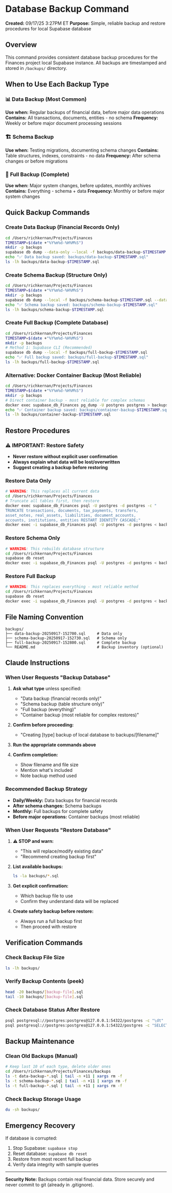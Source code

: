 # Database Backup Command

**Created:** 09/17/25 3:27PM ET
**Purpose:** Simple, reliable backup and restore procedures for local Supabase database

## Overview

This command provides consistent database backup procedures for the Finances project local Supabase instance. All backups are timestamped and stored in `/backups/` directory.

## When to Use Each Backup Type

### 📊 **Data Backup** (Most Common)
**Use when:** Regular backups of financial data, before major data operations
**Contains:** All transactions, documents, entities - no schema
**Frequency:** Weekly or before major document processing sessions

### 🏗️ **Schema Backup**
**Use when:** Testing migrations, documenting schema changes
**Contains:** Table structures, indexes, constraints - no data
**Frequency:** After schema changes or before migrations

### 💾 **Full Backup** (Complete)
**Use when:** Major system changes, before updates, monthly archives
**Contains:** Everything - schema + data
**Frequency:** Monthly or before major system changes

## Quick Backup Commands

### Create Data Backup (Financial Records Only)
```bash
cd /Users/richkernan/Projects/Finances
TIMESTAMP=$(date +"%Y%m%d-%H%M%S")
mkdir -p backups
supabase db dump --data-only --local -f backups/data-backup-$TIMESTAMP.sql
echo "✅ Data backup saved: backups/data-backup-$TIMESTAMP.sql"
ls -lh backups/data-backup-$TIMESTAMP.sql
```

### Create Schema Backup (Structure Only)
```bash
cd /Users/richkernan/Projects/Finances
TIMESTAMP=$(date +"%Y%m%d-%H%M%S")
mkdir -p backups
supabase db dump --local -f backups/schema-backup-$TIMESTAMP.sql --data-only=false
echo "✅ Schema backup saved: backups/schema-backup-$TIMESTAMP.sql"
ls -lh backups/schema-backup-$TIMESTAMP.sql
```

### Create Full Backup (Complete Database)
```bash
cd /Users/richkernan/Projects/Finances
TIMESTAMP=$(date +"%Y%m%d-%H%M%S")
mkdir -p backups
# Method 1: Supabase CLI (Recommended)
supabase db dump --local -f backups/full-backup-$TIMESTAMP.sql
echo "✅ Full backup saved: backups/full-backup-$TIMESTAMP.sql"
ls -lh backups/full-backup-$TIMESTAMP.sql
```

### Alternative: Docker Container Backup (Most Reliable)
```bash
cd /Users/richkernan/Projects/Finances
TIMESTAMP=$(date +"%Y%m%d-%H%M%S")
mkdir -p backups
# Direct container backup - most reliable for complex schemas
docker exec supabase_db_Finances pg_dump -U postgres postgres > backups/container-backup-$TIMESTAMP.sql
echo "✅ Container backup saved: backups/container-backup-$TIMESTAMP.sql"
ls -lh backups/container-backup-$TIMESTAMP.sql
```

## Restore Procedures

### ⚠️ IMPORTANT: Restore Safety
- **Never restore without explicit user confirmation**
- **Always explain what data will be lost/overwritten**
- **Suggest creating a backup before restoring**

### Restore Data Only
```bash
# WARNING: This replaces all current data
cd /Users/richkernan/Projects/Finances
# Truncate all tables first, then restore
docker exec supabase_db_Finances psql -U postgres -d postgres -c "
TRUNCATE transactions, documents, tax_payments, transfers,
asset_notes, real_assets, liabilities, document_accounts,
accounts, institutions, entities RESTART IDENTITY CASCADE;"
docker exec -i supabase_db_Finances psql -U postgres -d postgres < backups/data-backup-YYYYMMDD-HHMMSS.sql
```

### Restore Schema Only
```bash
# WARNING: This rebuilds database structure
cd /Users/richkernan/Projects/Finances
supabase db reset
docker exec -i supabase_db_Finances psql -U postgres -d postgres < backups/schema-backup-YYYYMMDD-HHMMSS.sql
```

### Restore Full Backup
```bash
# WARNING: This replaces everything - most reliable method
cd /Users/richkernan/Projects/Finances
supabase db reset
docker exec -i supabase_db_Finances psql -U postgres -d postgres < backups/full-backup-YYYYMMDD-HHMMSS.sql
```

## File Naming Convention

```
backups/
├── data-backup-20250917-152700.sql     # Data only
├── schema-backup-20250917-152730.sql   # Schema only
├── full-backup-20250917-152800.sql     # Complete backup
└── README.md                           # Backup inventory (optional)
```

## Claude Instructions

### When User Requests "Backup Database"
1. **Ask what type** unless specified:
   - "Data backup (financial records only)"
   - "Schema backup (table structure only)"
   - "Full backup (everything)"
   - "Container backup (most reliable for complex restores)"

2. **Confirm before proceeding:**
   - "Creating [type] backup of local database to backups/[filename]"

3. **Run the appropriate commands above**

4. **Confirm completion:**
   - Show filename and file size
   - Mention what's included
   - Note backup method used

### Recommended Backup Strategy
- **Daily/Weekly:** Data backups for financial records
- **After schema changes:** Schema backups
- **Monthly:** Full backups for complete safety
- **Before major operations:** Container backups (most reliable)

### When User Requests "Restore Database"
1. **⚠️ STOP and warn:**
   - "This will replace/modify existing data"
   - "Recommend creating backup first"

2. **List available backups:**
   ```bash
   ls -la backups/*.sql
   ```

3. **Get explicit confirmation:**
   - Which backup file to use
   - Confirm they understand data will be replaced

4. **Create safety backup before restore:**
   - Always run a full backup first
   - Then proceed with restore

## Verification Commands

### Check Backup File Size
```bash
ls -lh backups/
```

### Verify Backup Contents (peek)
```bash
head -20 backups/[backup-file].sql
tail -10 backups/[backup-file].sql
```

### Check Database Status After Restore
```bash
psql postgresql://postgres:postgres@127.0.0.1:54322/postgres -c "\dt"
psql postgresql://postgres:postgres@127.0.0.1:54322/postgres -c "SELECT COUNT(*) FROM transactions;"
```

## Backup Maintenance

### Clean Old Backups (Manual)
```bash
# Keep last 10 of each type, delete older ones
cd /Users/richkernan/Projects/Finances/backups
ls -t data-backup-*.sql | tail -n +11 | xargs rm -f
ls -t schema-backup-*.sql | tail -n +11 | xargs rm -f
ls -t full-backup-*.sql | tail -n +11 | xargs rm -f
```

### Check Backup Storage Usage
```bash
du -sh backups/
```

## Emergency Recovery

If database is corrupted:
1. Stop Supabase: `supabase stop`
2. Reset database: `supabase db reset`
3. Restore from most recent full backup
4. Verify data integrity with sample queries

---

**Security Note:** Backups contain real financial data. Store securely and never commit to git (already in .gitignore).